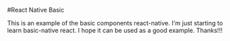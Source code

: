 #React Native Basic

This is an example of the basic components react-native.
I'm just starting to learn basic-native react.
I hope it can be used as a good example.
Thanks!!!
